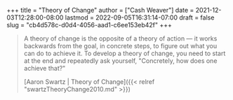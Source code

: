 +++
title = "Theory of Change"
author = ["Cash Weaver"]
date = 2021-12-03T12:28:00-08:00
lastmod = 2022-09-05T16:31:14-07:00
draft = false
slug = "cb4d578c-d0d4-4056-aad1-c6ee153eb42f"
+++

> A theory of change is the opposite of a theory of action — it works backwards from the goal, in concrete steps, to figure out what you can do to achieve it. To develop a theory of change, you need to start at the end and repeatedly ask yourself, "Concretely, how does one achieve that?"
>
> [Aaron Swartz | Theory of Change]({{< relref "swartzTheoryChange2010.md" >}})
